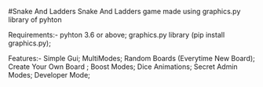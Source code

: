 #Snake And Ladders
Snake And Ladders game made using graphics.py library of pyhton

Requirements:-
		pyhton 3.6 or above;
		graphics.py library (pip install graphics.py);

Features:-
		Simple Gui;
		MultiModes;
		Random Boards (Everytime New Board);
		Create Your Own Board ;
		Boost Modes;
		Dice Animations;
		Secret Admin Modes;
		Developer Mode;
		
		
